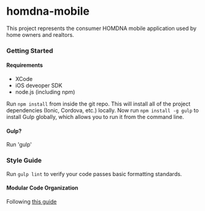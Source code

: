 homdna-mobile
=============

This project represents the consumer HOMDNA mobile application used by home owners and realtors.

### Getting Started

#### Requirements
* XCode
* iOS deveoper SDK
* node.js (including npm)

Run `npm install` from inside the git repo. This will install all of the project dependencies (Ionic, Cordova, etc.) locally. 
Now run `npm install -g gulp` to install Gulp globally, which allows you to run it from the command line.

#### Gulp?

Run 'gulp'

### Style Guide

Run `gulp lint` to verify your code passes basic formatting standards.



#### Modular Code Organization
Following [this guide](https://medium.com/opinionated-angularjs/scalable-code-organization-in-angularjs-9f01b594bf06)
